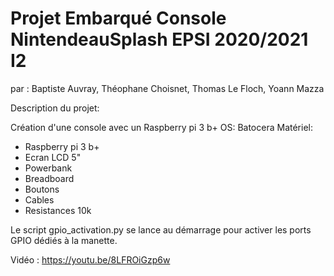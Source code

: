 # Projet Embarqué Console NintendeauSplash EPSI 2020/2021 I2
par : Baptiste Auvray, Théophane Choisnet, Thomas Le Floch, Yoann Mazza 

Description du projet:

Création d'une console avec un Raspberry pi 3 b+
OS: Batocera 
Matériel:
- Raspberry pi 3 b+
- Ecran LCD 5"
- Powerbank
- Breadboard
- Boutons 
- Cables
- Resistances 10k

Le script gpio_activation.py se lance au démarrage pour activer les ports GPIO dédiés à la manette.

Vidéo : https://youtu.be/8LFROiGzp6w
